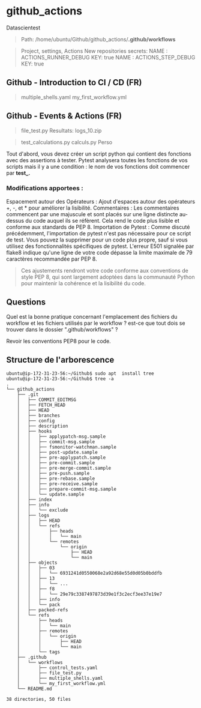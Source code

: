 # github_actions
Datascientest

> Path: 
> /home/ubuntu/Github/github_actions/**.github/workflows**

> Project, settings, Actions New repositories secrets: 
    NAME : ACTIONS_RUNNER_DEBUG
    KEY: true
    NAME : ACTIONS_STEP_DEBUG
    KEY: true

## Github - Introduction to CI / CD (FR)
> multiple_shells.yaml
> my_first_workflow.yml

## Github - Events & Actions (FR)
> file_test.py
Resultats: logs_10.zip

> test_calculations.py
> calculs.py
Perso

Tout d'abord, vous devez créer un script python qui contient des fonctions avec des assertions à tester. 
Pytest analysera toutes les fonctions de vos scripts mais il y a une condition : 
le nom de vos fonctions doit commencer par **test_.**


### Modifications apportees :

Espacement autour des Opérateurs : Ajout d'espaces autour des opérateurs +, -, et * pour améliorer la lisibilité.
Commentaires : Les commentaires commencent par une majuscule et sont placés sur une ligne distincte au-dessus du code auquel ils se réfèrent. Cela rend le code plus lisible et conforme aux standards de PEP 8.
Importation de Pytest : Comme discuté précédemment, l'importation de pytest n'est pas nécessaire pour ce script de test. Vous pouvez la supprimer pour un code plus propre, sauf si vous utilisez des fonctionnalités spécifiques de pytest.
L'erreur E501 signalée par flake8 indique qu'une ligne de votre code dépasse la limite maximale de 79 caractères recommandée par PEP 8.

> Ces ajustements rendront votre code conforme aux conventions de style PEP 8, qui sont largement adoptées dans la communauté Python pour maintenir la cohérence et la lisibilité du code.

## Questions

Quel est la bonne pratique concernant l'emplacement des fichiers du workflow et les fichiers utilisés par le workflow ?
est-ce que tout dois se trouver dans le dossier ".github/workflows" ?

Revoir les conventions PEP8 pour le code. 

## Structure de l'arborescence

```
ubuntu@ip-172-31-23-56:~/Github$ sudo apt  install tree
ubuntu@ip-172-31-23-56:~/Github$ tree -a 
.
└── github_actions
    ├── .git
    │   ├── COMMIT_EDITMSG
    │   ├── FETCH_HEAD
    │   ├── HEAD
    │   ├── branches
    │   ├── config
    │   ├── description
    │   ├── hooks
    │   │   ├── applypatch-msg.sample
    │   │   ├── commit-msg.sample
    │   │   ├── fsmonitor-watchman.sample
    │   │   ├── post-update.sample
    │   │   ├── pre-applypatch.sample
    │   │   ├── pre-commit.sample
    │   │   ├── pre-merge-commit.sample
    │   │   ├── pre-push.sample
    │   │   ├── pre-rebase.sample
    │   │   ├── pre-receive.sample
    │   │   ├── prepare-commit-msg.sample
    │   │   └── update.sample
    │   ├── index
    │   ├── info
    │   │   └── exclude
    │   ├── logs
    │   │   ├── HEAD
    │   │   └── refs
    │   │       ├── heads
    │   │       │   └── main
    │   │       └── remotes
    │   │           └── origin
    │   │               ├── HEAD
    │   │               └── main
    │   ├── objects
    │   │   ├── 03
    │   │   │   └── 6931241d0550068e2a92d68e55d0d05b0bddfb
    │   │   ├── 13
    │   │   │   └── ...
    │   │   ├── f8
    │   │   │   └── 29e79c3387497873d39e1f3c2ecf3ee37e19e7
    │   │   ├── info
    │   │   └── pack
    │   ├── packed-refs
    │   └── refs
    │       ├── heads
    │       │   └── main
    │       ├── remotes
    │       │   └── origin
    │       │       ├── HEAD
    │       │       └── main
    │       └── tags
    ├── .github
    │   └── workflows
    │       ├── control_tests.yaml
    │       ├── file_test.py
    │       ├── multiple_shells.yaml
    │       └── my_first_workflow.yml
    └── README.md

38 directories, 50 files
```